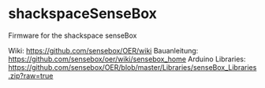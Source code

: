 # shackspaceSenseBox
Firmware for the shackspace senseBox

Wiki: https://github.com/sensebox/OER/wiki
Bauanleitung: https://github.com/sensebox/oer/wiki/sensebox_home
Arduino Libraries: https://github.com/sensebox/OER/blob/master/Libraries/senseBox_Libraries.zip?raw=true
